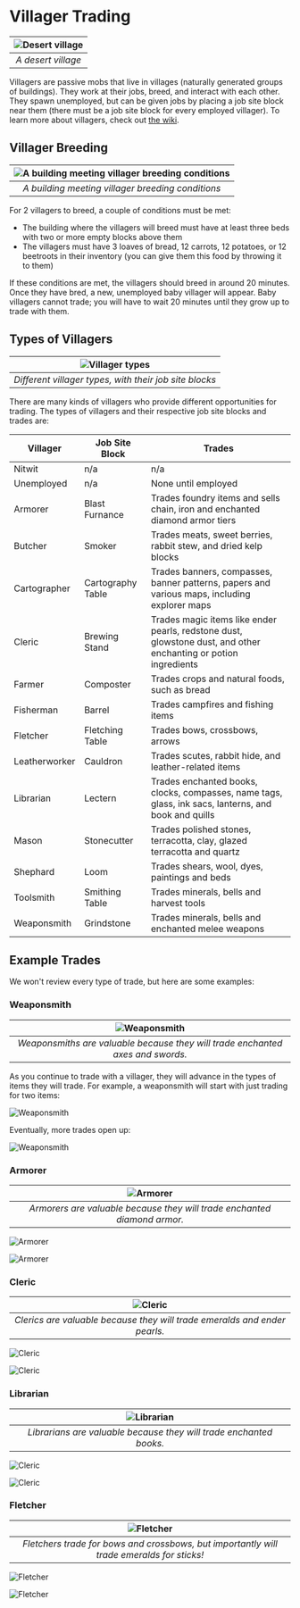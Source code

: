 # Villager Trading

| ![Desert village](images/desert-village.png) |
|:--:|
| *A desert village* |

Villagers are passive mobs that live in villages (naturally generated groups of buildings). They work at their jobs, breed, and interact with each other. They spawn unemployed, but can be given jobs by placing a job site block near them (there must be a job site block for every employed villager). To learn more about villagers, check out [the wiki](https://minecraft.fandom.com/wiki/Villager#Spawning).

## Villager Breeding

| ![A building meeting villager breeding conditions](images/breeding-conditions.png) |
|:--:|
| *A building meeting villager breeding conditions* |

For 2 villagers to breed, a couple of conditions must be met:
* The building where the villagers will breed must have at least three beds with two or more empty blocks above them
* The villagers must have 3 loaves of bread, 12 carrots, 12 potatoes, or 12 beetroots in their inventory (you can give them this food by throwing it to them)

If these conditions are met, the villagers should breed in around 20 minutes. Once they have bred, a new, unemployed baby villager will appear. Baby villagers cannot trade; you will have to wait 20 minutes until they grow up to trade with them.

## Types of Villagers

| ![Villager types](images/trading-1.png) |
|:--:|
| *Different villager types, with their job site blocks* |

There are many kinds of villagers who provide different opportunities for trading. The types of villagers and their respective job site blocks and trades are:

| Villager    | Job Site Block   | Trades |
| ----------- | ---------------- | ---- |
|Nitwit       | n/a              | n/a |
|Unemployed   | n/a              | None until employed |
|Armorer      | Blast Furnance   | Trades foundry items and sells chain, iron and enchanted diamond armor tiers|
|Butcher      | Smoker           | Trades meats, sweet berries, rabbit stew, and dried kelp blocks |
|Cartographer | Cartography Table| Trades banners, compasses, banner patterns, papers and various maps, including explorer maps|
|Cleric       | Brewing Stand    | Trades magic items like ender pearls, redstone dust, glowstone dust, and other enchanting or potion ingredients|
|Farmer       | Composter        | Trades crops and natural foods, such as bread|
|Fisherman    | Barrel           | Trades campfires and fishing items|
|Fletcher     | Fletching Table  | Trades bows, crossbows, arrows|
|Leatherworker| Cauldron         | Trades scutes, rabbit hide, and leather-related items|
|Librarian    | Lectern          | Trades enchanted books, clocks, compasses, name tags, glass, ink sacs, lanterns, and book and quills|
|Mason        | Stonecutter      | Trades polished stones, terracotta, clay, glazed terracotta and quartz|
|Shephard     | Loom             | Trades shears, wool, dyes, paintings and beds|
|Toolsmith    | Smithing Table   | Trades minerals, bells and harvest tools|
|Weaponsmith  | Grindstone       | Trades minerals, bells and enchanted melee weapons|

## Example Trades

We won't review every type of trade, but here are some examples:

### Weaponsmith

| ![Weaponsmith](images/Plains_Weaponsmith.png) |
|:--:|
| *Weaponsmiths are valuable because they will trade enchanted axes and swords.* |

As you continue to trade with a villager, they will advance in the types of items they will trade. For example, a weaponsmith will start with just trading for two items:

![Weaponsmith](images/trading-weaponsmith-0.png)

Eventually, more trades open up:

![Weaponsmith](images/trading-weaponsmith-1.png)

### Armorer

| ![Armorer](images/Plains_Armorer.png) |
|:--:|
| *Armorers are valuable because they will trade enchanted diamond armor.* |


![Armorer](images/trading-armorer-0.png)

![Armorer](images/trading-armorer-1.png)

### Cleric

| ![Cleric](images/Plains_Cleric.png) |
|:--:|
| *Clerics are valuable because they will trade emeralds and ender pearls.* |

![Cleric](images/trading-cleric-0.png)

![Cleric](images/trading-cleric-1.png)

### Librarian

| ![Librarian](images/Plains_Librarian.png) |
|:--:|
| *Librarians are valuable because they will trade enchanted books.* |

![Cleric](images/trading-cleric-0.png)

![Cleric](images/trading-cleric-1.png)

### Fletcher

| ![Fletcher](images/Plains_Fletcher.png) |
|:--:|
| *Fletchers trade for bows and crossbows, but importantly will trade emeralds for sticks!* |

![Fletcher](images/trading-fletcher-0.png)

![Fletcher](images/trading-fletcher-1.png)
